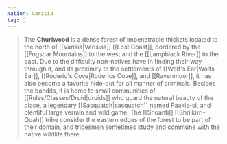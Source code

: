 ```yaml
---
Nation: Varisia
tag: 🌲
---
```

> The **Churlwood** is a dense forest of impenetrable thickets located to the north of [[Varisia|Varisias]] [[Lost Coast]], bordered by the [[Fogscar Mountains]] to the west and the [[Lampblack River]] to the east. Due to the difficulty non-natives have in finding their way through it, and its proximity to the settlements of [[Wolf's Ear|Wolfs Ear]], [[Roderic's Cove|Roderics Cove]], and [[Ravenmoor]], it has also become a favorite hide-out for all manner of criminals. Besides the bandits, it is home to small communities of [[Rules/Classes/Druid|druids]] who guard the natural beauty of the place, a legendary [[Sasquatch|sasquatch]] named Paakis-si, and plentiful large vermin and wild game.  The [[Shoanti]] [[Shriikirri-Quah]] tribe consider the eastern edges of the forest to be part of their domain, and tribesmen sometimes study and commune with the native wildlife there.








